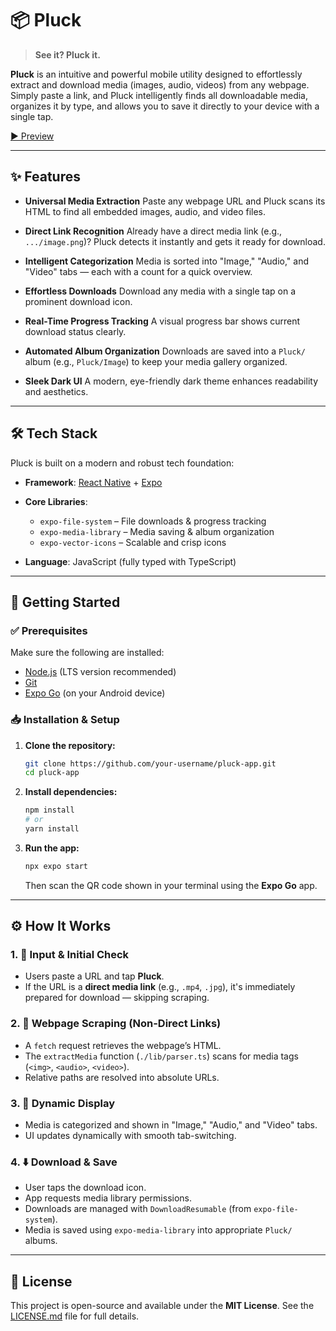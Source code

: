 # 📦 Pluck

> **See it? Pluck it.**

**Pluck** is an intuitive and powerful mobile utility designed to effortlessly extract and download media (images, audio, videos) from any webpage. Simply paste a link, and Pluck intelligently finds all downloadable media, organizes it by type, and allows you to save it directly to your device with a single tap.

[▶️ Preview](preview.gif)

---

## ✨ Features

* **Universal Media Extraction**
  Paste any webpage URL and Pluck scans its HTML to find all embedded images, audio, and video files.

* **Direct Link Recognition**
  Already have a direct media link (e.g., `.../image.png`)? Pluck detects it instantly and gets it ready for download.

* **Intelligent Categorization**
  Media is sorted into "Image," "Audio," and "Video" tabs — each with a count for a quick overview.

* **Effortless Downloads**
  Download any media with a single tap on a prominent download icon.

* **Real-Time Progress Tracking**
  A visual progress bar shows current download status clearly.

* **Automated Album Organization**
  Downloads are saved into a `Pluck/` album (e.g., `Pluck/Image`) to keep your media gallery organized.

* **Sleek Dark UI**
  A modern, eye-friendly dark theme enhances readability and aesthetics.

---

## 🛠️ Tech Stack

Pluck is built on a modern and robust tech foundation:

* **Framework**: [React Native](https://reactnative.dev/) + [Expo](https://expo.dev/)
* **Core Libraries**:

  * `expo-file-system` – File downloads & progress tracking
  * `expo-media-library` – Media saving & album organization
  * `expo-vector-icons` – Scalable and crisp icons
* **Language**: JavaScript (fully typed with TypeScript)

---

## 🚀 Getting Started

### ✅ Prerequisites

Make sure the following are installed:

* [Node.js](https://nodejs.org/) (LTS version recommended)
* [Git](https://git-scm.com/)
* [Expo Go](https://expo.dev/go) (on your Android device)

### 📥 Installation & Setup

1. **Clone the repository:**

   ```bash
   git clone https://github.com/your-username/pluck-app.git
   cd pluck-app
   ```

2. **Install dependencies:**

   ```bash
   npm install
   # or
   yarn install
   ```

3. **Run the app:**

   ```bash
   npx expo start
   ```

   Then scan the QR code shown in your terminal using the **Expo Go** app.

---

## ⚙️ How It Works

### 1. 🔗 Input & Initial Check

* Users paste a URL and tap **Pluck**.
* If the URL is a **direct media link** (e.g., `.mp4`, `.jpg`), it's immediately prepared for download — skipping scraping.

### 2. 🧹 Webpage Scraping (Non-Direct Links)

* A `fetch` request retrieves the webpage’s HTML.
* The `extractMedia` function (`./lib/parser.ts`) scans for media tags (`<img>`, `<audio>`, `<video>`).
* Relative paths are resolved into absolute URLs.

### 3. 📂 Dynamic Display

* Media is categorized and shown in "Image," "Audio," and "Video" tabs.
* UI updates dynamically with smooth tab-switching.

### 4. ⬇️ Download & Save

* User taps the download icon.
* App requests media library permissions.
* Downloads are managed with `DownloadResumable` (from `expo-file-system`).
* Media is saved using `expo-media-library` into appropriate `Pluck/` albums.

---

## 📜 License

This project is open-source and available under the **MIT License**.
See the [LICENSE.md](LICENSE.md) file for full details.